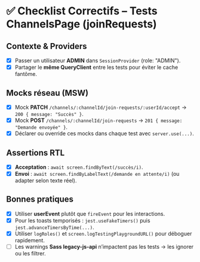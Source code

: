 # ✅ Checklist Correctifs – Tests ChannelsPage (joinRequests)

## Contexte & Providers

- [x] Passer un utilisateur **ADMIN** dans `SessionProvider` (role: "ADMIN").
- [x] Partager le **même QueryClient** entre les tests pour éviter le cache fantôme.

## Mocks réseau (MSW)

- [x] Mock **PATCH** `/channels/:channelId/join-requests/:userId/accept` → `200 { message: "Succès" }`.
- [x] Mock **POST** `/channels/:channelId/join-requests` → `201 { message: "Demande envoyée" }`.
- [x] Déclarer ou override ces mocks dans chaque test avec `server.use(...)`.

## Assertions RTL

- [x] **Acceptation** : `await screen.findByText(/succès/i)`.
- [x] **Envoi** : `await screen.findByLabelText(/demande en attente/i)` (ou adapter selon texte réel).

## Bonnes pratiques

- [x] Utiliser **userEvent** plutôt que `fireEvent` pour les interactions.
- [x] Pour les toasts temporisés : `jest.useFakeTimers()` puis `jest.advanceTimersByTime(...)`.
- [x] Utiliser `logRoles()` et `screen.logTestingPlaygroundURL()` pour déboguer rapidement.
- [ ] Les warnings **Sass legacy-js-api** n’impactent pas les tests → les ignorer ou les filtrer.
